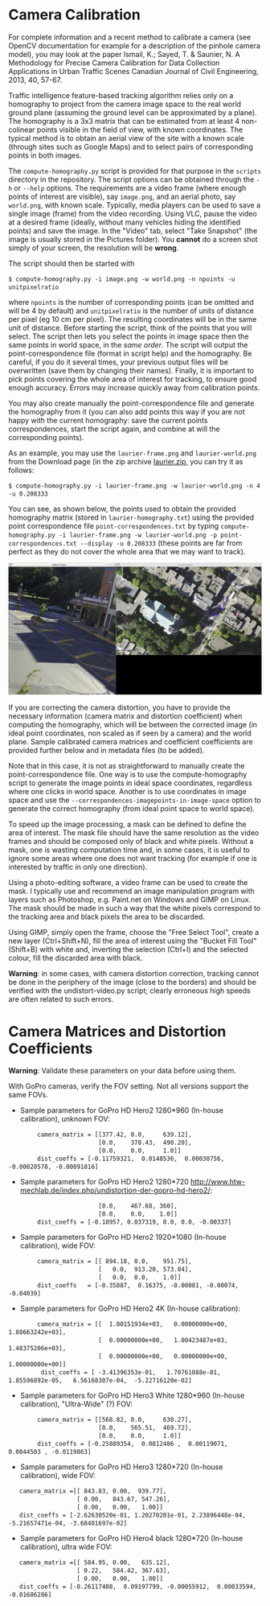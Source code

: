 # Camera Calibration
For complete information and a recent method to calibrate a camera (see OpenCV documentation for example for a description of the pinhole camera model), you may look at the paper Ismail, K.; Sayed, T. & Saunier, N. A Methodology for Precise Camera Calibration for Data Collection Applications in Urban Traffic Scenes Canadian Journal of Civil Engineering, 2013, 40, 57-67.

Traffic intelligence feature-based tracking algorithm relies only on a homography to project from the camera image space to the real world ground plane (assuming the ground level can be approximated by a plane). The homography is a 3x3 matrix that can be estimated from at least 4 non-colinear points visible in the field of view, with known coordinates. The typical method is to obtain an aerial view of the site with a known scale (through sites such as Google Maps) and to select pairs of corresponding points in both images. 

The `compute-homography.py` script is provided for that purpose in the `scripts` directory in the repository. The script options can be obtained through the `-h` or `--help` options. The requirements are a video frame (where enough points of interest are visible), say `image.png`, and an aerial photo, say `world.png`, with known scale. Typically, media players can be used to save a single image (frame) from the video recording. Using VLC, pause the video at a desired frame (ideally, without many vehicles hiding the identified points) and save the image. In the "Video" tab, select "Take Snapshot" (the image is usually stored in the Pictures folder). You **cannot** do a screen shot simply of your screen, the resolution will be **wrong**. 

The script should then be started with

```
$ compute-homography.py -i image.png -w world.png -n npoints -u unitpixelratio
```

where `npoints` is the number of corresponding points (can be omitted and will be 4 by default) and `unitpixelratio` is the number of units of distance per pixel (eg 10 cm per pixel). The resulting coordinates will be in the same unit of distance. Before starting the script, think of the points that you will select. The script then lets you select the points in image space then the same points in world space, in the *same order*. The script will output the point-correspondence file (format in script help) and the homography. Be careful, if you do it several times, your previous output files will be overwritten (save them by changing their names). Finally, it is important to pick points covering the whole area of interest for tracking, to ensure good enough accuracy. Errors may increase quickly away from calibration points. 

You may also create manually the point-correspondence file and generate the homography from it (you can also add points this way if you are not happy with the current homography: save the current points correspondences, start the script again, and combine at will the corresponding points). 

As an example, you may use the `laurier-frame.png` and `laurier-world.png` from the Download page (in the zip archive [laurier.zip](https://bitbucket.org/Nicolas/trafficintelligence/downloads/12-laurier.zip), you can try it as follows:

```
$ compute-homography.py -i laurier-frame.png -w laurier-world.png -n 4 -u 0.208333
```

You can see, as shown below, the points used to obtain the provided homography matrix (stored in `laurier-homography.txt`) using the provided point correspondence file `point-correspondences.txt` by typing `compute-homography.py -i laurier-frame.png -w laurier-world.png -p point-correspondences.txt --display -u 0.208333` (these points are far from perfect as they do not cover the whole area that we may want to track). 

![Example of homography computation](images/example-compute-homography.jpg)

If you are correcting the camera distortion, you have to provide the necessary information (camera matrix and distortion coefficient) when computing the homography, which will be between the corrected image (in ideal point coordinates, non scaled as if seen by a camera) and the world plane. Sample calibrated camera matrices and coefficient coefficients are provided further below and in metadata files (to be added). 

Note that in this case, it is not as straightforward to manually create the point-correspondence file. One way is to use the compute-homography script to generate the image points in ideal space coordinates, regardless where one clicks in world space. Another is to use coordinates in image space and use the `--correspondences-imagepoints-in-image-space` option to generate the correct homography (from ideal point space to world space).

To speed up the image processing, a mask can be defined to define the area of interest. The mask file should have the same resolution as the video frames and should be composed only of black and white pixels. Without a mask, one is wasting computation time and, in some cases, it is useful to ignore some areas where one does not want tracking (for example if one is interested by traffic in only one direction). 

Using a photo-editing software, a video frame can be used to create the mask. I typically use and recommend an image manipulation program with layers such as Photoshop, e.g. Paint.net on Windows and GIMP on Linux. The mask should be made in such a way that the white pixels correspond to the tracking area and black pixels the area to be discarded.

Using GIMP, simply open the frame, choose the "Free Select Tool", create a new layer (Ctrl+Shift+N), fill the area of interest using the "Bucket Fill Tool" (Shift+B) with white and, inverting the selection (Ctrl+I) and the selected colour, fill the discarded area with black.

**Warning**: in some cases, with camera distortion correction, tracking cannot be done in the periphery of the image (close to the borders) and should be verified with the undistort-video.py script; clearly erroneous high speeds are often related to such errors.

# Camera Matrices and Distortion Coefficients

**Warning**: Validate these parameters on your data before using them.

With GoPro cameras, verify the FOV setting. Not all versions support the same FOVs.

* Sample parameters for GoPro HD Hero2 1280*960 (In-house calibration), unknown FOV:

```
        camera_matrix = [[377.42, 0.0,     639.12],
                         [0.0,    378.43,  490.20],
                         [0.0,    0.0,     1.0]]
        dist_coeffs = [-0.11759321,  0.0148536,  0.00030756, -0.00020578, -0.00091816]
```

* Sample parameters for GoPro HD Hero2 1280*720 http://www.htw-mechlab.de/index.php/undistortion-der-gopro-hd-hero2/:

```        camera_matrix = [[469.96, 0.0,    640],
                         [0.0,    467.68, 360],
                         [0.0,    0.0,    1.0]]
        dist_coeffs = [-0.18957, 0.037319, 0.0, 0.0, -0.00337]
```

* Sample parameters for GoPro HD Hero2 1920*1080 (In-house calibration), wide FOV:

```    
        camera_matrix = [[ 894.18, 0.0,    951.75],
                         [   0.0,  913.20, 573.04],
                         [   0.0,  0.0,    1.0]]
        dist_coeffs   = [-0.35887,  0.16375, -0.00081, -0.00074, -0.04039]
```

* Sample parameters for GoPro HD Hero2 4K (In-house calibration):

```
        camera_matrix = [[  1.80151934e+03,   0.00000000e+00,   1.88663242e+03],
                         [  0.00000000e+00,   1.80423487e+03,   1.48375206e+03],
                         [  0.00000000e+00,   0.00000000e+00,   1.00000000e+00]]
         dist_coeffs = [ -3.41396353e-01,   1.70761088e-01,   1.85596892e-05,   6.56168307e-04,  -5.22716120e-02]
```

* Sample parameters for GoPro HD Hero3 White 1280*960 (In-house calibration), "Ultra-Wide" (?) FOV:

```
        camera_matrix = [[568.82, 0.0,     630.27],
                         [0.0,    565.51,  469.72],
                         [0.0,    0.0,     1.0]]
        dist_coeffs = [-0.25889354,  0.0812486 ,  0.00119071,  0.0044503 , -0.0119863]
```

* Sample parameters for GoPro HD Hero3 1280*720 (In-house calibration),  wide FOV:

```
   camera_matrix =[[ 843.83, 0.00,  939.77],
                   [ 0.00,   843.67, 547.26],
                   [ 0.00,   0.00,   1.00]]
   dist_coeffs = [-2.62630520e-01, 1.20270201e-01, 2.23896448e-04, -5.21657471e-04, -3.68401697e-02]
```

* Sample parameters for GoPro HD Hero4 black 1280*720 (In-house calibration), ultra wide FOV:

```
   camera_matrix =[[ 584.95, 0.00,   635.12],
                   [ 0.22,   584.42, 367.63],
                   [ 0.00,   0.00,   1.00]]
   dist_coeffs = [-0.26117408,  0.09197799, -0.00055912,  0.00033594, -0.01686286]
```